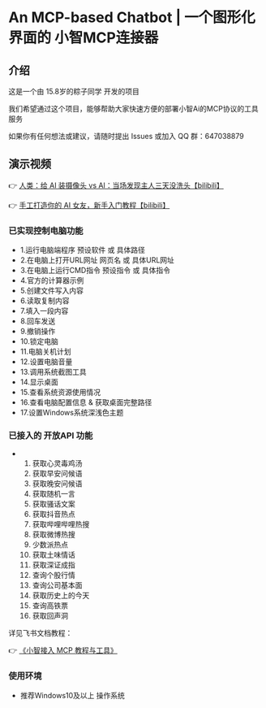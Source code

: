 # An MCP-based Chatbot | 一个图形化界面的 小智MCP连接器 

## 介绍

这是一个由 15.8岁的粽子同学 开发的项目

我们希望通过这个项目，能够帮助大家快速方便的部署小智Ai的MCP协议的工具服务

如果你有任何想法或建议，请随时提出 Issues 或加入 QQ 群：647038879

## 演示视频

👉 [人类：给 AI 装摄像头 vs AI：当场发现主人三天没洗头【bilibili】](https://www.bilibili.com/video/BV1bpjgzKEhd/)

👉 [手工打造你的 AI 女友，新手入门教程【bilibili】](https://www.bilibili.com/video/BV1XnmFYLEJN/)


### 已实现控制电脑功能

- 1.运行电脑端程序 预设软件 或 具体路径
- 2.在电脑上打开URL网址 网页名 或 具体URL网址
- 3.在电脑上运行CMD指令 预设指令 或 具体指令
- 4.官方的计算器示例
- 5.创建文件写入内容
- 6.读取复制内容
- 7.填入一段内容
- 8.回车发送
- 9.撤销操作
- 10.锁定电脑
- 11.电脑关机计划
- 12.设置电脑音量
- 13.调用系统截图工具
- 14.显示桌面
- 15.查看系统资源使用情况
- 16.查看电脑配置信息 & 获取桌面完整路径
- 17.设置Windows系统深浅色主题

### 已接入的 开放API 功能

- 1. 获取心灵毒鸡汤
  2. 获取早安问候语
  3. 获取晚安问候语
  4. 获取随机一言
  5. 获取骚话文案
  6. 获取抖音热点
  7. 获取哔哩哔哩热搜
  8. 获取微博热搜
  9. 少数派热点
  10. 获取土味情话
  11. 获取深证成指
  12. 查询个股行情
  13. 查询公司基本面
  14. 获取历史上的今天
  15. 查询高铁票
  16. 获取回声洞



详见飞书文档教程：

👉 [《小智接入 MCP 教程与工具》](https://kcn80f4hacgs.feishu.cn/wiki/RTaHwEOp8iu6ACkXbrNcJ4GMnVg)


### 使用环境

- 推荐Windows10及以上 操作系统
